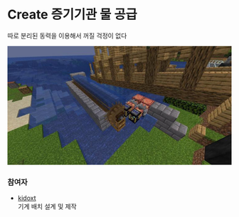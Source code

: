 # Create 증기기관 물 공급

따로 분리된 동력을 이용해서 꺼질 걱정이 없다

![메인](../../asset/systems/create_water_supply/main.jpg)

### 참여자
<!-- player_desc_open -->
- [kidoxt](../members/kidoxt.md)  
기계 배치 설계 및 제작
<!-- player_desc_close-->